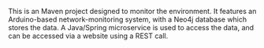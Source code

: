 This is an Maven project designed to monitor the environment. It features an Arduino-based 
network-monitoring system, with a Neo4j database which stores the data. A Java/Spring microservice is
used to access the data, and can be accessed via a website using a REST call.